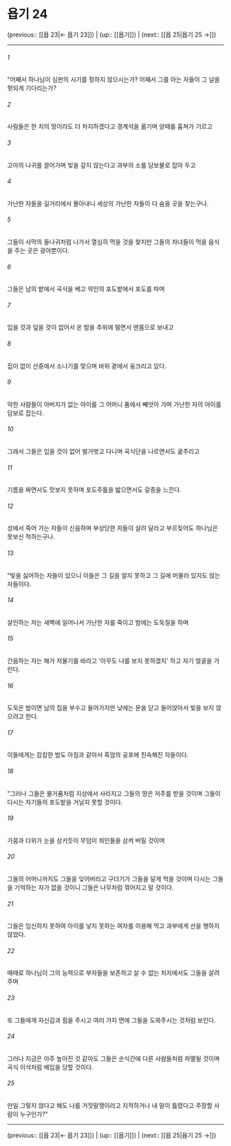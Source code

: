 # 욥기 24

(previous:: [[욥 23|← 욥기 23]]) | (up:: [[욥기]]) | (next:: [[욥 25|욥기 25 →]])

***




###### 1 

"어째서 하나님이 심판의 시기를 정하지 않으시는가? 어째서 그를 아는 자들이 그 날을 헛되게 기다리는가? 



###### 2 

사람들은 한 치의 땅이라도 더 차지하겠다고 경계석을 옮기며 양떼를 훔쳐가 기르고 



###### 3 

고아의 나귀를 끌어가며 빚을 갚지 않는다고 과부의 소를 담보물로 잡아 두고 



###### 4 

가난한 자들을 길거리에서 몰아내니 세상의 가난한 자들이 다 숨을 곳을 찾는구나. 



###### 5 

그들이 사막의 들나귀처럼 나가서 열심히 먹을 것을 찾지만 그들의 자녀들이 먹을 음식을 주는 곳은 광야뿐이다. 



###### 6 

그들은 남의 밭에서 곡식을 베고 악인의 포도밭에서 포도를 따며 



###### 7 

입을 것과 덮을 것이 없어서 온 밤을 추위에 떨면서 맨몸으로 보내고 



###### 8 

집이 없이 산중에서 소나기를 맞으며 바위 곁에서 웅크리고 있다. 



###### 9 

악한 사람들이 아버지가 없는 아이를 그 어머니 품에서 빼앗아 가며 가난한 자의 아이를 담보로 잡는다. 



###### 10 

그래서 그들은 입을 것이 없어 벌거벗고 다니며 곡식단을 나르면서도 굶주리고 



###### 11 

기름을 짜면서도 맛보지 못하며 포도주틀을 밟으면서도 갈증을 느낀다. 



###### 12 

성에서 죽어 가는 자들이 신음하며 부상당한 자들이 살려 달라고 부르짖어도 하나님은 못보신 척하는구나. 



###### 13 

"빛을 싫어하는 자들이 있으니 이들은 그 길을 알지 못하고 그 길에 머물러 있지도 않는 자들이다. 



###### 14 

살인하는 자는 새벽에 일어나서 가난한 자를 죽이고 밤에는 도둑질을 하며 



###### 15 

간음하는 자는 해가 저물기를 바라고 '아무도 나를 보지 못하겠지' 하고 자기 얼굴을 가린다. 



###### 16 

도둑은 밤이면 남의 집을 부수고 들어가지만 낮에는 문을 닫고 들어앉아서 빛을 보지 않으려고 한다. 



###### 17 

이들에게는 캄캄한 밤도 아침과 같아서 흑암의 공포에 친숙해진 자들이다. 



###### 18 

"그러나 그들은 물거품처럼 지상에서 사라지고 그들의 땅은 저주를 받을 것이며 그들이 다시는 자기들의 포도밭을 거닐지 못할 것이다. 



###### 19 

가뭄과 더위가 눈을 삼키듯이 무덤이 죄인들을 삼켜 버릴 것이며 



###### 20 

그들의 어머니까지도 그들을 잊어버리고 구더기가 그들을 달게 먹을 것이며 다시는 그들을 기억하는 자가 없을 것이니 그들은 나무처럼 꺾어지고 말 것이다. 



###### 21 

그들은 임신하지 못하여 아이를 낳지 못하는 여자를 이용해 먹고 과부에게 선을 행하지 않았다. 



###### 22 

때때로 하나님이 그의 능력으로 부자들을 보존하고 살 수 없는 처지에서도 그들을 살려 주며 



###### 23 

또 그들에게 자신감과 힘을 주시고 여러 가지 면에 그들을 도와주시는 것처럼 보인다. 



###### 24 

그러나 지금은 아주 높아진 것 같아도 그들은 순식간에 다른 사람들처럼 파멸될 것이며 곡식 이삭처럼 베임을 당할 것이다. 



###### 25 

만일 그렇지 않다고 해도 나를 거짓말쟁이라고 지적하거나 내 말이 틀렸다고 주장할 사람이 누구인가?"

***

(previous:: [[욥 23|← 욥기 23]]) | (up:: [[욥기]]) | (next:: [[욥 25|욥기 25 →]])
